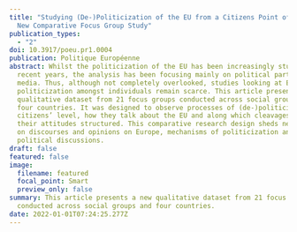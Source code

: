 ```yaml
---
title: "Studying (De-)Politicization of the EU from a Citizens Point of View: A
  New Comparative Focus Group Study"
publication_types:
  - "2"
doi: 10.3917/poeu.pr1.0004
publication: Politique Européenne
abstract: Whilst the politicization of the EU has been increasingly studied over
  recent years, the analysis has been focusing mainly on political parties and
  media. Thus, although not completely overlooked, studies looking at EU
  politicization amongst individuals remain scarce. This article presents a new
  qualitative dataset from 21 focus groups conducted across social groups and
  four countries. It was designed to observe processes of (de-)politicization at
  citizens’ level, how they talk about the EU and along which cleavages are
  their attitudes structured. This comparative research design sheds new light
  on discourses and opinions on Europe, mechanisms of politicization and
  political discussions.
draft: false
featured: false
image:
  filename: featured
  focal_point: Smart
  preview_only: false
summary: This article presents a new qualitative dataset from 21 focus groups
  conducted across social groups and four countries.
date: 2022-01-01T07:24:25.277Z
---
```


